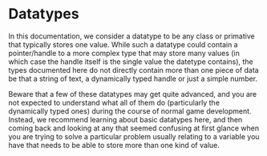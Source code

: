 # Datatypes
In this documentation, we consider a datatype to be any class or primative that typically stores one value. While such a datatype could contain a pointer/handle to a more complex type that may store many values (in which case the handle itself is the single value the datetype contains), the types documented here do not directly contain more than one piece of data be that a string of text, a dynamically typed handle or just a simple number.

Beware that a few of these datatypes may get quite advanced, and you are not expected to understand what all of them do (particularly the dynamically typed ones) during the course of normal game development. Instead, we recommend learning about basic datatypes here, and then coming back and looking at any that seemed confusing at first glance when you are trying to solve a particular problem usually relating to a variable you have that needs to be able to store more than one kind of value.
